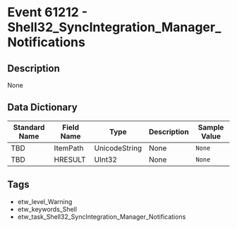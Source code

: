 # Event 61212 - Shell32_SyncIntegration_Manager_Notifications

## Description
None

## Data Dictionary
|Standard Name|Field Name|Type|Description|Sample Value|
|---|---|---|---|---|
|TBD|ItemPath|UnicodeString|None|`None`|
|TBD|HRESULT|UInt32|None|`None`|

## Tags
* etw_level_Warning
* etw_keywords_Shell
* etw_task_Shell32_SyncIntegration_Manager_Notifications